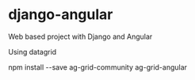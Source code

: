 # django-angular
Web based project with Django and Angular

Using datagrid

npm install --save ag-grid-community ag-grid-angular
